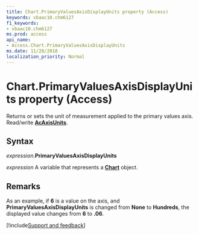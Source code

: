 ```yaml
---
title: Chart.PrimaryValuesAxisDisplayUnits property (Access)
keywords: vbaac10.chm6127
f1_keywords:
- vbaac10.chm6127
ms.prod: access
api_name:
- Access.Chart.PrimaryValuesAxisDisplayUnits
ms.date: 11/28/2018 
localization_priority: Normal
---
```



# Chart.PrimaryValuesAxisDisplayUnits property (Access)

Returns or sets the unit of measurement applied to the primary values axis. Read/write **[AcAxisUnits](Access.AcAxisUnits.md)**.


## Syntax

_expression_.**PrimaryValuesAxisDisplayUnits**

_expression_ A variable that represents a **[Chart](Access.Chart.md)** object.


## Remarks

As an example, if **6** is a value on the axis, and **PrimaryValuesAxisDisplayUnits** is changed from **None** to **Hundreds**, the displayed value changes from **6** to **.06**.

[!include[Support and feedback](~/includes/feedback-boilerplate.md)]